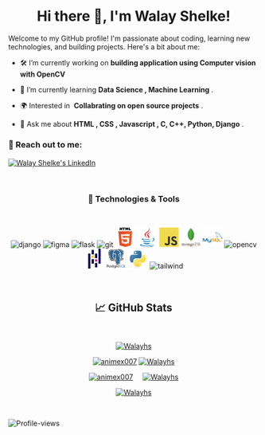 <h1 align="center">Hi there 👋, I'm Walay Shelke!</h1> 

Welcome to my GitHub profile! I'm passionate about coding, learning new technologies, and building projects. Here's a bit about me:

- 🛠️ I’m currently working on **building application using Computer vision with OpenCV**

- 📖 I’m currently learning **Data Science , Machine Learning** .

- 🌍 Interested in ‍ **Collabrating on open source projects** .

- 💬 Ask me about **HTML , CSS , Javascript , C, C++, Python, Django** .

<h3 align="left">💬 Reach out to me:</h3>
<p align="left"><a href="https://www.linkedin.com/in/walay-shelke-662a81258/" target="blank"><img align="center" src="https://raw.githubusercontent.com/rahuldkjain/github-profile-readme-generator/master/src/images/icons/Social/linked-in-alt.svg" alt="Walay Shelke's LinkedIn" height="30" width="40" /></a></p>

<br>

<h3 align="center" >🔧 Technologies & Tools </h3>
<br>  
<p align="center"> <img src="https://cdn.worldvectorlogo.com/logos/django.svg" alt="django" width="40" height="40"/> <img src="https://www.vectorlogo.zone/logos/figma/figma-icon.svg" alt="figma" width="40" height="40"/> <img src="https://www.vectorlogo.zone/logos/pocoo_flask/pocoo_flask-icon.svg" alt="flask" width="40" height="40"/> <img src="https://www.vectorlogo.zone/logos/git-scm/git-scm-icon.svg" alt="git" width="40" height="40"/> <img src="https://raw.githubusercontent.com/devicons/devicon/master/icons/html5/html5-original-wordmark.svg" alt="html5" width="40" height="40"/>  <img src="https://raw.githubusercontent.com/devicons/devicon/master/icons/java/java-original.svg" alt="java" width="40" height="40"/> <img src="https://raw.githubusercontent.com/devicons/devicon/master/icons/javascript/javascript-original.svg" alt="javascript" width="40" height="40"/> <!--<img src="https://www.vectorlogo.zone/logos/kotlinlang/kotlinlang-icon.svg" alt="kotlin" width="40" height="40"/> <img src="https://www.vectorlogo.zone/logos/kubernetes/kubernetes-icon.svg" alt="kubernetes" width="40" height="40"/> <img src="https://raw.githubusercontent.com/devicons/devicon/master/icons/linux/linux-original.svg" alt="linux" width="40" height="40"/> --><img src="https://raw.githubusercontent.com/devicons/devicon/master/icons/mongodb/mongodb-original-wordmark.svg" alt="mongodb" width="40" height="40"/> <img src="https://raw.githubusercontent.com/devicons/devicon/master/icons/mysql/mysql-original-wordmark.svg" alt="mysql" width="40" height="40"/> <!--<img src="https://cdn.worldvectorlogo.com/logos/nextjs-2.svg" alt="nextjs" width="40" height="40"/> <img src="https://raw.githubusercontent.com/devicons/devicon/master/icons/nodejs/nodejs-original-wordmark.svg" alt="nodejs" width="40" height="40"/> --><img src="https://www.vectorlogo.zone/logos/opencv/opencv-icon.svg" alt="opencv" width="40" height="40"/> <img src="https://raw.githubusercontent.com/devicons/devicon/2ae2a900d2f041da66e950e4d48052658d850630/icons/pandas/pandas-original.svg" alt="pandas" width="40" height="40"/> <img src="https://raw.githubusercontent.com/devicons/devicon/master/icons/postgresql/postgresql-original-wordmark.svg" alt="postgresql" width="40" height="40"/> <img src="https://raw.githubusercontent.com/devicons/devicon/master/icons/python/python-original.svg" alt="python" width="40" height="40"/> <!-- <img src="https://raw.githubusercontent.com/devicons/devicon/master/icons/react/react-original-wordmark.svg" alt="react" width="40" height="40"/> --> <img src="https://www.vectorlogo.zone/logos/tailwindcss/tailwindcss-icon.svg" alt="tailwind" width="40" height="40"/> <!--<img src="https://www.vectorlogo.zone/logos/tensorflow/tensorflow-icon.svg" alt="tensorflow" width="40" height="40"/>--></p>

<br>
<h2 align="center">📈 GitHub Stats </h2>
<br>
<p align="center"><a href="https://github.com/ryo-ma/github-profile-trophy"><img src="https://github-profile-trophy.vercel.app/?username=Walayhs&theme=algolia&no-frame=true&margin-w=10&margin-h=15" alt="Walayhs" /></a> </p>
<p align="center"> <a href="https://git.io/streak-stats"><img src="https://streak-stats.demolab.com?user=Walayhs&theme=chartreuse-dark&hide_border=true&ring=EBBA07&fire=EB5454&currStreakNum=FF905A&currStreakLabel=EB5454" alt="animex007" /></a> <a href=""><img src="https://github-readme-stats.vercel.app/api?username=Walayhs&theme=chartreuse-dark&show_icons=true&hide_border=true" alt="Walayhs" /></a></p>

<p align="center"> <a href="https://quira.sh?utm_source=widgets&utm_campaign=Walayhs"><img src="https://stats.quira.sh/Walayhs/github?theme=dark" alt="animex007" /></a> &nbsp &nbsp <a href="https://quira.sh?utm_source=widgets&utm_campaign=Walayhs"><img src="https://stats.quira.sh/Walayhs/dependencies?theme=dark" alt="Walayhs" /></a> </p>
<p align="center"> <a href=""><img src="https://stats.quira.sh/Walayhs/languages-over-time?theme=dark" alt="Walayhs" /></a> </p>
<br>

![Profile-views](https://komarev.com/ghpvc/?username=Walayhs&abbreviated=true&style=for-the-badge&color=013042)











